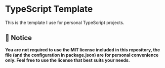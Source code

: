 # TypeScript Template

This is the template I use for personal TypeScript projects.  

## 📜 Notice

**You are not required to use the MIT license included in this repository, the file (and the configuration in package.json) are for personal convenience only. Feel free to use the license that best suits your needs.**

